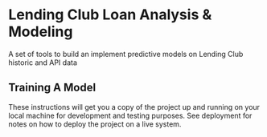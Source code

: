 # Lending Club Loan Analysis & Modeling

A set of tools to build an implement predictive models on Lending Club historic and API data

## Training A Model

These instructions will get you a copy of the project up and running on your local machine for development and testing purposes. See deployment for notes on how to deploy the project on a live system.
